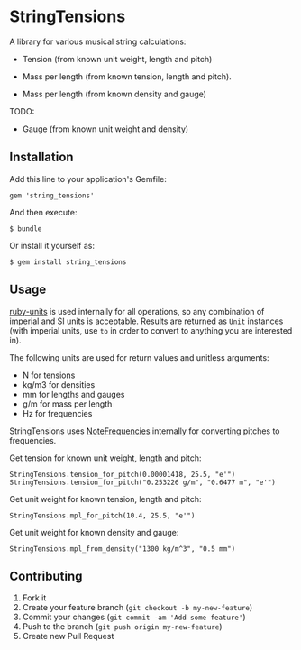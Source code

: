 # StringTensions

A library for various musical string calculations:

* Tension (from known unit weight, length and pitch)

* Mass per length (from known tension, length and pitch).

* Mass per length (from known density and gauge)

TODO:

* Gauge (from known unit weight and density)

## Installation

Add this line to your application's Gemfile:

    gem 'string_tensions'

And then execute:

    $ bundle

Or install it yourself as:

    $ gem install string_tensions

## Usage

[ruby-units](https://github.com/olbrich/ruby-units) is used internally for all operations, so any combination of imperial and SI units is acceptable. Results are returned as `Unit` instances (with imperial units, use `to` in order to convert to anything you are interested in).

The following units are used for return values and unitless arguments:

* N for tensions
* kg/m3 for densities
* mm for lengths and gauges
* g/m for mass per length
* Hz for frequencies

StringTensions uses [NoteFrequencies](https://github.com/choan/note_frequencies) internally for converting pitches to frequencies.

Get tension for known unit weight, length and pitch:

    StringTensions.tension_for_pitch(0.00001418, 25.5, "e'")
    StringTensions.tension_for_pitch("0.253226 g/m", "0.6477 m", "e'")

Get unit weight for known tension, length and pitch:

    StringTensions.mpl_for_pitch(10.4, 25.5, "e'")

Get unit weight for known density and gauge:

    StringTensions.mpl_from_density("1300 kg/m^3", "0.5 mm")


## Contributing

1. Fork it
2. Create your feature branch (`git checkout -b my-new-feature`)
3. Commit your changes (`git commit -am 'Add some feature'`)
4. Push to the branch (`git push origin my-new-feature`)
5. Create new Pull Request
